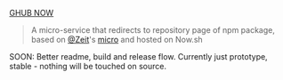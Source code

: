 [GHUB NOW](https://ghub.now.sh)
> A micro-service that redirects to repository page of npm package, based on [@Zeit](https://github.com/zeit)'s [micro](https://ghub.now.sh/micro) and hosted on Now.sh

SOON: Better readme, build and release flow. Currently just prototype, stable - nothing will be touched on source.



<!--
<a target='_blank' rel='nofollow' href='https://app.codesponsor.io/link/K7yYzzA5nb2ZDR4GTKmgUdfe/tunnckoCore/ghub.now.sh'>
  <img alt='Sponsor' width='888' height='68' src='https://app.codesponsor.io/embed/K7yYzzA5nb2ZDR4GTKmgUdfe/tunnckoCore/ghub.now.sh.svg' />
</a>
-->
